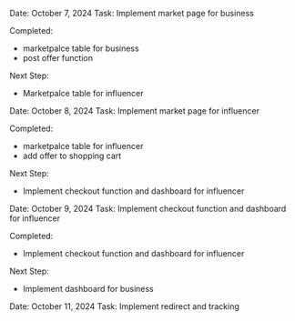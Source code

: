 Date: October 7, 2024
Task: Implement market page for business 

Completed:
- marketpalce table for business
- post offer function

Next Step:
- Marketpalce table for influencer


Date: October 8, 2024
Task: Implement market page for influencer

Completed:
- marketpalce table for influencer
- add offer to shopping cart

Next Step:
- Implement checkout function and dashboard for influencer


Date: October 9, 2024
Task: Implement checkout function and dashboard for influencer

Completed:
- Implement checkout function and dashboard for influencer

Next Step:
- Implement dashboard for business


Date: October 11, 2024
Task: Implement redirect and tracking
